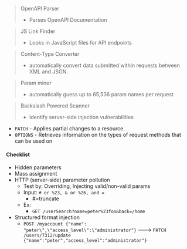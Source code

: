 >OpenAPI Parser
>- Parses OpenAPI Documentation

> JS Link Finder
> - Looks in JavaScript files for API endpoints

>Content-Type Converter
>- automatically convert data submitted within requests between XML and JSON.

> Param miner
> - automatically guess up to 65,536 param names per request

> Backslash Powered Scanner
> - identify server-side injection vulnerabilities

- `PATCH` - Applies partial changes to a resource.
- `OPTIONS` - Retrieves information on the types of request methods that can be used on
#### Checklist
- Hidden parameters
- Mass assignment
- HTTP (server-side) parameter pollution
	- Test by: Overriding, Injecting valid/non-valid params
	- Input: `# or %23, & or %26, and =`
		- #=truncate
	- Ex:
		- ``GET /userSearch?name=peter%23foo&back=/home``
- Structured format injection
	- `POST /myaccount {"name": "peter\",\"access_level\":\"administrator"}` ---> `PATCH /users/7312/update {"name":"peter","access_level":"administrator"}`
		
	